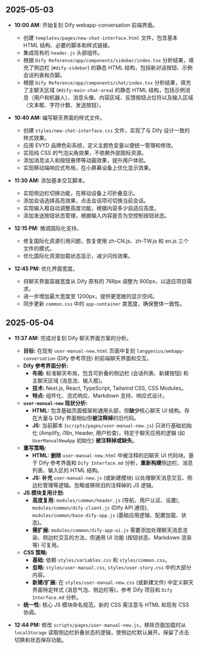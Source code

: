 ## 2025-05-03

*   **10:00 AM:** 开始复刻 Dify webapp-conversation 前端界面。
    *   创建 `templates/pages/new-chat-interface.html` 文件，包含基本 HTML 结构、必要的脚本和样式链接。
    *   集成现有的 `header.js` 头部组件。
    *   根据 `Dify Reference/app/components/sidebar/index.tsx` 分析结果，填充了侧边栏 (`#dify-sidebar`) 的静态 HTML 结构，包括新对话按钮、示例会话列表和页脚。
    *   根据 `Dify Reference/app/components/chat/index.tsx` 分析结果，填充了主聊天区域 (`#dify-main-chat-area`) 的静态 HTML 结构，包括示例消息（用户和机器人）、消息头像、内容区域、反馈按钮占位符以及输入区域（文本框、字符计数、发送按钮）。

*   **10:40 AM:** 编写聊天界面的样式文件。
    *   创建 `styles/new-chat-interface.css` 文件，实现了与 Dify 设计一致的样式效果。
    *   应用 EVYD 品牌色彩系统，定义主题色变量以便统一管理和修改。
    *   实现纯 CSS 的气泡尖角效果，不依赖外部图标资源。
    *   添加消息淡入和按钮悬停等动画效果，提升用户体验。
    *   实现移动端响应式布局，在小屏幕设备上优化显示效果。

*   **11:30 AM:** 添加基本交互脚本。
    *   实现侧边栏切换功能，在移动设备上可折叠显示。
    *   添加会话选择高亮效果，点击会话项可切换当前会话。
    *   实现输入框自动调整高度功能，根据内容多少自适应高度。
    *   添加发送按钮状态管理，根据输入内容是否为空控制按钮状态。

*   **12:15 PM:** 微调国际化支持。
    *   修复国际化资源引用问题，恢复使用 zh-CN.js、zh-TW.js 和 en.js 三个文件的模式。
    *   优化国际化资源加载状态显示，减少闪烁效果。

*   **12:45 PM:** 优化界面宽度。
    *   将聊天界面容器宽度从 Dify 原有的 768px 调整为 900px，以适应项目需求。
    *   进一步增加最大宽度至 1200px，提供更宽敞的显示空间。
    *   同步更新 `common.css` 中的 `app-container` 类宽度，确保整体一致性。

## 2025-05-04

*   **11:37 AM:** 完成对复刻 Dify 聊天界面方案的分析。
    *   **目标:** 在现有 `user-manual-new.html` 页面中复刻 `langgenius/webapp-conversation` (Dify 参考项目) 的前端聊天界面和交互。
    *   **Dify 参考界面分析:**
        *   **布局:** 标准聊天布局，包含可折叠的侧边栏 (会话列表、新建按钮) 和主聊天区域 (消息流、输入框)。
        *   **技术:** Next.js, React, TypeScript, Tailwind CSS, CSS Modules。
        *   **特点:** 组件化、流式响应、Markdown 支持、响应式设计。
    *   **`user-manual-new` 现状分析:**
        *   **HTML:** 包含基础页面框架和通用头部，但**缺少**核心聊天 UI 结构。存在大量与 Dify 界面相似但**被注释掉**的旧代码。
        *   **JS:** 当前脚本 (`scripts/pages/user-manual-new.js`) 只进行基础初始化 (Amplify, i18n, Header, 用户检查)，特定于聊天应用的逻辑 (如 `UserManualNewApp` 初始化) **被注释掉或缺失**。
    *   **重写策略:**
        *   **HTML:** **删除** `user-manual-new.html` 中被注释的旧聊天 UI 代码块。基于 Dify 参考界面和 `Dify Interface.md` 分析，**重新构建**侧边栏、消息列表、输入区的 HTML 结构。
        *   **JS:** **补充** `user-manual-new.js` (或新建模块) 以处理聊天消息交互、侧边栏管理等逻辑。忽略或移除旧的注释掉的 JS 逻辑。
    *   **JS 模块复用计划:**
        *   **高度复用:** `modules/common/header.js` (导航、用户认证、设置), `modules/common/dify-client.js` (Dify API 通信), `modules/common/base-dify-app.js` (基础应用逻辑、配置加载、状态)。
        *   **需扩展:** `modules/common/dify-app-ui.js` 需要添加处理聊天消息渲染、侧边栏交互的方法，但通用 UI 功能 (按钮状态、Markdown 渲染等) 可复用。
    *   **CSS 策略:**
        *   **基础:** 依赖 `styles/variables.css` 和 `styles/common.css`。
        *   **忽略:** `styles/user-manual.css`, `styles/user-story.css` 中的大部分内容。
        *   **新建/扩展:** 在 `styles/user-manual-new.css` (或新建文件) 中定义聊天界面特定样式 (消息气泡、侧边栏等)，参考 Dify 项目和 `Dify Interface.md` 分析。
    *   **统一性:** 核心 JS 模块命名规范。新的 CSS 需注意与 HTML 和现有 CSS 协调。

*   **12:44 PM:** 修改 `scripts/pages/user-manual-new.js`，移除页面加载时从 `localStorage` 读取侧边栏折叠状态的逻辑，使侧边栏默认展开。保留了点击切换和状态保存功能。

